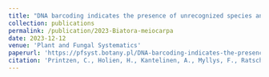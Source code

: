 ```yaml
---
title: "DNA barcoding indicates the presence of unrecognized species and phylogenetic diversity within the Biatora vernalis- and B. meiocarpa-groups"
collection: publications
permalink: /publication/2023-Biatora-meiocarpa
date: 2023-12-12
venue: 'Plant and Fungal Systematics'
paperurl: 'https://pfsyst.botany.pl/DNA-barcoding-indicates-the-presence-of-unrecognized-species-and-phylogenetic-diversity,175869,0,2.html'
citation: 'Printzen, C., Holien, H., Kantelinen, A., Myllys, F., Ratschow, F., Stepanchikova, I., Weber, L., Timdal, E. 2023 DNA barcoding indicates the presence of unrecognized species and phylogenetic diversity within the Biatora vernalis- and B. meiocarpa- groups. Plant and Fungal Systematics 68(2): 262– 279'
---
```

